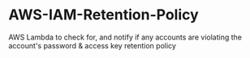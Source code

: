 # AWS-IAM-Retention-Policy
AWS Lambda to check for, and notify if any accounts are violating the account's password &amp; access key retention policy
